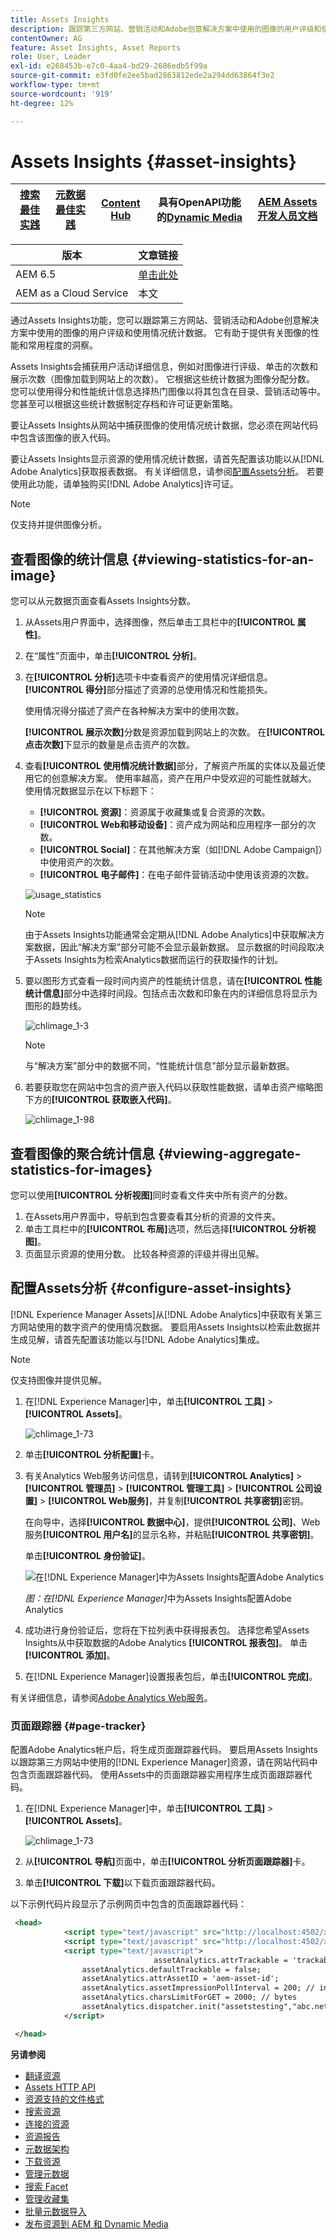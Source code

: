 ```yaml
---
title: Assets Insights
description: 跟踪第三方网站、营销活动和Adobe创意解决方案中使用的图像的用户评级和使用统计数据。
contentOwner: AG
feature: Asset Insights, Asset Reports
role: User, Leader
exl-id: e268453b-e7c0-4aa4-bd29-2686edb5f99a
source-git-commit: e3fd0fe2ee5bad2863812ede2a294dd63864f3e2
workflow-type: tm+mt
source-wordcount: '919'
ht-degree: 12%

---
```


# Assets Insights {#asset-insights}

| [搜索最佳实践](/help/assets/search-best-practices.md) | [元数据最佳实践](/help/assets/metadata-best-practices.md) | [Content Hub](/help/assets/product-overview.md) | 具有OpenAPI功能的[Dynamic Media](/help/assets/dynamic-media-open-apis-overview.md) | [AEM Assets开发人员文档](https://developer.adobe.com/experience-cloud/experience-manager-apis/) |
| ------------- | --------------------------- |---------|----|-----|

| 版本 | 文章链接 |
| -------- | ---------------------------- |
| AEM 6.5 | [单击此处](https://experienceleague.adobe.com/docs/experience-manager-65/assets/managing/asset-insights.html?lang=en) |
| AEM as a Cloud Service | 本文 |

通过Assets Insights功能，您可以跟踪第三方网站、营销活动和Adobe创意解决方案中使用的图像的用户评级和使用情况统计数据。 它有助于提供有关图像的性能和常用程度的洞察。

Assets Insights会捕获用户活动详细信息，例如对图像进行评级、单击的次数和展示次数（图像加载到网站上的次数）。 它根据这些统计数据为图像分配分数。 您可以使用得分和性能统计信息选择热门图像以将其包含在目录、营销活动等中。 您甚至可以根据这些统计数据制定存档和许可证更新策略。

要让Assets Insights从网站中捕获图像的使用情况统计数据，您必须在网站代码中包含该图像的嵌入代码。

要让Assets Insights显示资源的使用情况统计数据，请首先配置该功能以从[!DNL Adobe Analytics]获取报表数据。 有关详细信息，请参阅[配置Assets分析](#configure-asset-insights)。 若要使用此功能，请单独购买[!DNL Adobe Analytics]许可证。

>[!NOTE]
>
>仅支持并提供图像分析。

## 查看图像的统计信息 {#viewing-statistics-for-an-image}

您可以从元数据页面查看Assets Insights分数。

1. 从Assets用户界面中，选择图像，然后单击工具栏中的&#x200B;**[!UICONTROL 属性]**。
1. 在“属性”页面中，单击&#x200B;**[!UICONTROL 分析]**。
1. 在&#x200B;**[!UICONTROL 分析]**&#x200B;选项卡中查看资产的使用情况详细信息。 **[!UICONTROL 得分]**&#x200B;部分描述了资源的总使用情况和性能损失。

   使用情况得分描述了资产在各种解决方案中的使用次数。

   **[!UICONTROL 展示次数]**&#x200B;分数是资源加载到网站上的次数。 在&#x200B;**[!UICONTROL 点击次数]**&#x200B;下显示的数量是点击资产的次数。

1. 查看&#x200B;**[!UICONTROL 使用情况统计数据]**&#x200B;部分，了解资产所属的实体以及最近使用它的创意解决方案。 使用率越高，资产在用户中受欢迎的可能性就越大。 使用情况数据显示在以下标题下：

   * **[!UICONTROL 资源]**：资源属于收藏集或复合资源的次数。
   * **[!UICONTROL Web和移动设备]**：资产成为网站和应用程序一部分的次数。
   * **[!UICONTROL Social]**：在其他解决方案（如[!DNL Adobe Campaign]）中使用资产的次数。
   * **[!UICONTROL 电子邮件]**：在电子邮件营销活动中使用该资源的次数。

   ![usage_statistics](assets/usage_statistics.png)

   >[!NOTE]
   >
   >由于Assets Insights功能通常会定期从[!DNL Adobe Analytics]中获取解决方案数据，因此“解决方案”部分可能不会显示最新数据。 显示数据的时间段取决于Assets Insights为检索Analytics数据而运行的获取操作的计划。

1. 要以图形方式查看一段时间内资产的性能统计信息，请在&#x200B;**[!UICONTROL 性能统计信息]**&#x200B;部分中选择时间段。包括点击次数和印象在内的详细信息将显示为图形的趋势线。

   ![chlimage_1-3](assets/chlimage_1-3.jpeg)

   >[!NOTE]
   >
   >与“解决方案”部分中的数据不同，“性能统计信息”部分显示最新数据。

1. 若要获取您在网站中包含的资产嵌入代码以获取性能数据，请单击资产缩略图下方的&#x200B;**[!UICONTROL 获取嵌入代码]**。<!-- For more information on how to include your Embed code in third-party web pages, see [Using Page Tracker and Embed code in web pages](/help/assets/use-page-tracker.md). -->

   ![chlimage_1-98](assets/chlimage_1-98.png)

## 查看图像的聚合统计信息 {#viewing-aggregate-statistics-for-images}

您可以使用&#x200B;**[!UICONTROL 分析视图]**&#x200B;同时查看文件夹中所有资产的分数。

1. 在Assets用户界面中，导航到包含要查看其分析的资源的文件夹。
1. 单击工具栏中的&#x200B;**[!UICONTROL 布局]**&#x200B;选项，然后选择&#x200B;**[!UICONTROL 分析视图]**。
1. 页面显示资源的使用分数。 比较各种资源的评级并得出见解。

<!-- TBD: Commenting as Web Console is not available. Document the appropriate OSGi config method if available in CS.

## Schedule background job {#scheduling-background-job}

Assets Insights fetches usage data for assets from Adobe Analytics report suites in a periodic manner. By default, Assets Insights runs a background job every 24 hours at 2 AM to the fetch data. However, you can modify both the frequency and the time by configuring the **[!UICONTROL Adobe CQ DAM Asset Performance Report Sync Job]** service from the web console.

1. Click the [!DNL Experience Manager] logo, and go to **[!UICONTROL Tools]** > **[!UICONTROL Operations]** > **[!UICONTROL Web Console]**.
1. Open the **[!UICONTROL Adobe CQ DAM Asset Performance Report Sync Job]** service configuration.

   ![chlimage_1-99](assets/chlimage_1-99.png)

1. Specify the desired scheduler frequency and the start time for the job in the property scheduler expression. Save the changes.
-->

## 配置Assets分析 {#configure-asset-insights}

[!DNL Experience Manager Assets]从[!DNL Adobe Analytics]中获取有关第三方网站使用的数字资产的使用情况数据。 要启用Assets Insights以检索此数据并生成见解，请首先配置该功能以与[!DNL Adobe Analytics]集成。

>[!NOTE]
>
>仅支持图像并提供见解。

1. 在[!DNL Experience Manager]中，单击&#x200B;**[!UICONTROL 工具]** > **[!UICONTROL Assets]**。

   ![chlimage_1-73](assets/chlimage_1-73.png)

1. 单击&#x200B;**[!UICONTROL 分析配置]**&#x200B;卡。

1. 有关Analytics Web服务访问信息，请转到&#x200B;**[!UICONTROL Analytics]** > **[!UICONTROL 管理员]** > **[!UICONTROL 管理工具]** > **[!UICONTROL 公司设置]** > **[!UICONTROL Web服务]**，并复制&#x200B;**[!UICONTROL 共享密钥]**&#x200B;密钥。

   在向导中，选择&#x200B;**[!UICONTROL 数据中心]**，提供&#x200B;**[!UICONTROL 公司]**、Web服务&#x200B;**[!UICONTROL 用户名]**&#x200B;的显示名称，并粘贴&#x200B;**[!UICONTROL 共享密钥]**。

   单击&#x200B;**[!UICONTROL 身份验证]**。

   ![在[!DNL Experience Manager]](assets/analytics-insight-config.png)中为Assets Insights配置Adobe Analytics

   *图：在[!DNL Experience Manager]*&#x200B;中为Assets Insights配置Adobe Analytics

1. 成功进行身份验证后，您将在下拉列表中获得报表包。 选择您希望Assets Insights从中获取数据的Adobe Analytics **[!UICONTROL 报表包]**。 单击&#x200B;**[!UICONTROL 添加]**。

1. 在[!DNL Experience Manager]设置报表包后，单击&#x200B;**[!UICONTROL 完成]**。

有关详细信息，请参阅[Adobe Analytics Web服务](https://experienceleague.adobe.com/docs/analytics/admin/company-settings/web-services-admin.html#api-access-information)。

### 页面跟踪器 {#page-tracker}

配置Adobe Analytics帐户后，将生成页面跟踪器代码。 要启用Assets Insights以跟踪第三方网站中使用的[!DNL Experience Manager]资源，请在网站代码中包含页面跟踪器代码。 使用Assets中的页面跟踪器实用程序生成页面跟踪器代码。<!--  For more information on how to include your Page Tracker code in third-party web pages, see [Using Page Tracker and Embed code in web pages](/help/assets/use-page-tracker.md). -->

1. 在[!DNL Experience Manager]中，单击&#x200B;**[!UICONTROL 工具]** > **[!UICONTROL Assets]**。

   ![chlimage_1-73](assets/chlimage_1-73.png)

1. 从&#x200B;**[!UICONTROL 导航]**&#x200B;页面中，单击&#x200B;**[!UICONTROL 分析页面跟踪器]**&#x200B;卡。
1. 单击&#x200B;**[!UICONTROL 下载]**&#x200B;以下载页面跟踪器代码。

<!--
Add page tracker code, CQDOC-18045, 30/07/2021
-->
以下示例代码片段显示了示例网页中包含的页面跟踪器代码：

```xml
 <head>
            <script type="text/javascript" src="http://localhost:4502/xxxx/etc.clientlibs/dam/clientlibs/sitecatalyst/appmeasurement.js"></script>
            <script type="text/javascript" src="http://localhost:4502/xxxx/etc.clientlibs/dam/clientlibs/foundation/assetinsights/pagetracker.js"></script>
            <script type="text/javascript">
                                assetAnalytics.attrTrackable = 'trackable';
                assetAnalytics.defaultTrackable = false;
                assetAnalytics.attrAssetID = 'aem-asset-id';
                assetAnalytics.assetImpressionPollInterval = 200; // interval in millis
                assetAnalytics.charsLimitForGET = 2000; // bytes
                assetAnalytics.dispatcher.init("assetstesting","abc.net","bee","list1","eVar3","event8","event7");
            </script>

 </head>
```



<!--

## Using demo package for Assets Insights {#using-demo-package-for-asset-insights}

Using the demo package, you can enable Adobe Assets Insights to capture data from and generate insights for a sample web page.

1. Configure Assets Insights using the instructions in [Configure Assets Insights](#configure-asset-insights).
1. Download the sample [!DNL Experience Manager Assets] package from below and install the package from CRXDE package manager.

   [Get File](assets/insightsdemo.zip)

1. Download the ZIP file containing the sample web page from below and extract on your local file system.

   [Get File](assets/demosite.zip)

1. Click the web page to open it in the web browser.

   >[!CAUTION]
   >
   >Web Page is configured to load asset from the localhost server . In case your server is running somewhere else change server address from localhost to server address in the HTML content of the web page.

   >[!NOTE]
   >
   >The external web page can be in [!DNL Experience Manager] itself.

-->

**另请参阅**

* [翻译资源](translate-assets.md)
* [Assets HTTP API](mac-api-assets.md)
* [资源支持的文件格式](file-format-support.md)
* [搜索资源](search-assets.md)
* [连接的资源](use-assets-across-connected-assets-instances.md)
* [资源报告](asset-reports.md)
* [元数据架构](metadata-schemas.md)
* [下载资源](download-assets-from-aem.md)
* [管理元数据](manage-metadata.md)
* [搜索 Facet](search-facets.md)
* [管理收藏集](manage-collections.md)
* [批量元数据导入](metadata-import-export.md)
* [发布资源到 AEM 和 Dynamic Media](/help/assets/publish-assets-to-aem-and-dm.md)
